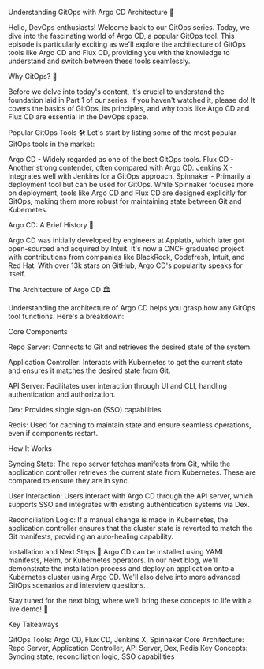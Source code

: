Understanding GitOps with Argo CD Architecture 🚀

Hello, DevOps enthusiasts! Welcome back to our GitOps series. Today, we dive into the fascinating world of Argo CD, a popular GitOps tool. This episode is particularly exciting as we'll explore the architecture of GitOps tools like Argo CD and Flux CD, providing you with the knowledge to understand and switch between these tools seamlessly.

Why GitOps? 🤔

Before we delve into today's content, it's crucial to understand the foundation laid in Part 1 of our series. If you haven't watched it, please do! It covers the basics of GitOps, its principles, and why tools like Argo CD and Flux CD are essential in the DevOps space.

Popular GitOps Tools 🛠️
Let's start by listing some of the most popular GitOps tools in the market:

Argo CD - Widely regarded as one of the best GitOps tools.
Flux CD - Another strong contender, often compared with Argo CD.
Jenkins X - Integrates well with Jenkins for a GitOps approach.
Spinnaker - Primarily a deployment tool but can be used for GitOps.
While Spinnaker focuses more on deployment, tools like Argo CD and Flux CD are designed explicitly for GitOps, making them more robust for maintaining state between Git and Kubernetes.

Argo CD: A Brief History 📜

Argo CD was initially developed by engineers at Applatix, which later got open-sourced and acquired by Intuit. It's now a CNCF graduated project with contributions from companies like BlackRock, Codefresh, Intuit, and Red Hat. With over 13k stars on GitHub, Argo CD's popularity speaks for itself.

The Architecture of Argo CD 🏛️

Understanding the architecture of Argo CD helps you grasp how any GitOps tool functions. Here's a breakdown:

Core Components

Repo Server: Connects to Git and retrieves the desired state of the system.

Application Controller: Interacts with Kubernetes to get the current state and ensures it matches the desired state from Git.

API Server: Facilitates user interaction through UI and CLI, handling authentication and authorization.

Dex: Provides single sign-on (SSO) capabilities.

Redis: Used for caching to maintain state and ensure seamless operations, even if components restart.

How It Works

Syncing State: The repo server fetches manifests from Git, while the application controller retrieves the current state from Kubernetes. These are compared to ensure they are in sync.

User Interaction: Users interact with Argo CD through the API server, which supports SSO and integrates with existing authentication systems via Dex.

Reconciliation Logic: If a manual change is made in Kubernetes, the application controller ensures that the cluster state is reverted to match the Git manifests, providing an auto-healing capability.

Installation and Next Steps 🔧
Argo CD can be installed using YAML manifests, Helm, or Kubernetes operators. In our next blog, we'll demonstrate the installation process and deploy an application onto a Kubernetes cluster using Argo CD. We'll also delve into more advanced GitOps scenarios and interview questions.

Stay tuned for the next blog, where we'll bring these concepts to life with a live demo! 🌟

Key Takeaways

GitOps Tools: Argo CD, Flux CD, Jenkins X, Spinnaker
Core Architecture: Repo Server, Application Controller, API Server, Dex, Redis
Key Concepts: Syncing state, reconciliation logic, SSO capabilities